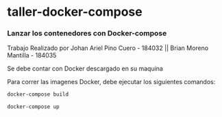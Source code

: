 # taller-docker-compose

### Lanzar los contenedores con Docker-compose

Trabajo Realizado por Johan Ariel Pino Cuero - 184032 || Brian Moreno Mantilla - 184035

Se debe contar con Docker descargado en su maquina

Para correr las imagenes Docker, debe ejecutar los siguientes comandos: 

```sh
docker-compose build
```
```sh
docker-compose up
```